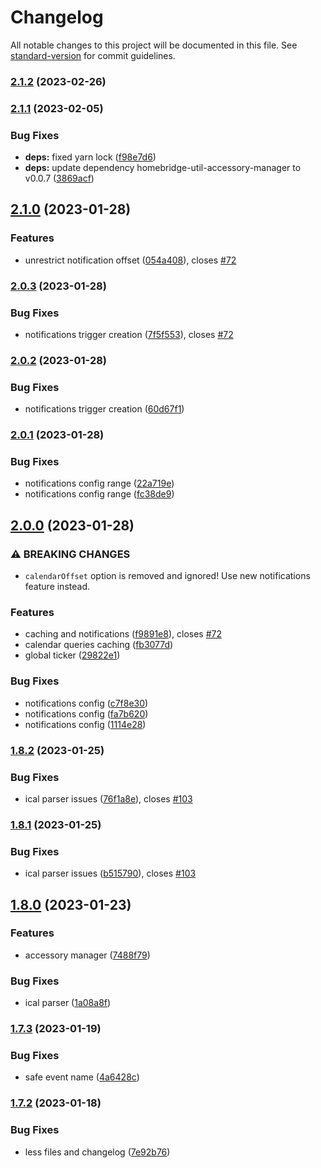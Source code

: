 # Changelog

All notable changes to this project will be documented in this file. See [standard-version](https://github.com/conventional-changelog/standard-version) for commit guidelines.

### [2.1.2](https://github.com/uamanager/homebridge-calendar-scheduler/compare/v2.1.1...v2.1.2) (2023-02-26)

### [2.1.1](https://github.com/uamanager/homebridge-calendar-scheduler/compare/v2.1.0...v2.1.1) (2023-02-05)


### Bug Fixes

* **deps:** fixed yarn lock ([f98e7d6](https://github.com/uamanager/homebridge-calendar-scheduler/commit/f98e7d6a88a5d1ca868e9e599868d006559ff0e5))
* **deps:** update dependency homebridge-util-accessory-manager to v0.0.7 ([3869acf](https://github.com/uamanager/homebridge-calendar-scheduler/commit/3869acf9f5ce28d96df0e6bf7a14c9476b63a026))

## [2.1.0](https://github.com/uamanager/homebridge-calendar-scheduler/compare/v2.0.3...v2.1.0) (2023-01-28)


### Features

* unrestrict notification offset ([054a408](https://github.com/uamanager/homebridge-calendar-scheduler/commit/054a408858e22ee636823631189a136d5d417c0e)), closes [#72](https://github.com/uamanager/homebridge-calendar-scheduler/issues/72)

### [2.0.3](https://github.com/uamanager/homebridge-calendar-scheduler/compare/v2.0.2...v2.0.3) (2023-01-28)


### Bug Fixes

* notifications trigger creation ([7f5f553](https://github.com/uamanager/homebridge-calendar-scheduler/commit/7f5f55354df8d59461018d0fe6edaa9a63498730)), closes [#72](https://github.com/uamanager/homebridge-calendar-scheduler/issues/72)

### [2.0.2](https://github.com/uamanager/homebridge-calendar-scheduler/compare/v2.0.1...v2.0.2) (2023-01-28)


### Bug Fixes

* notifications trigger creation ([60d67f1](https://github.com/uamanager/homebridge-calendar-scheduler/commit/60d67f15f37d145d34d34c5b9f6b782ccb83b140))

### [2.0.1](https://github.com/uamanager/homebridge-calendar-scheduler/compare/v2.0.0...v2.0.1) (2023-01-28)


### Bug Fixes

* notifications config range ([22a719e](https://github.com/uamanager/homebridge-calendar-scheduler/commit/22a719eed8b083646826a67d5da2af35dcb153a4))
* notifications config range ([fc38de9](https://github.com/uamanager/homebridge-calendar-scheduler/commit/fc38de98c2af715d12106dc422f150560a3c35e7))

## [2.0.0](https://github.com/uamanager/homebridge-calendar-scheduler/compare/v1.8.2...v2.0.0) (2023-01-28)


### ⚠ BREAKING CHANGES

* `calendarOffset` option is removed and ignored! Use new
notifications feature instead.

### Features

* caching and notifications ([f9891e8](https://github.com/uamanager/homebridge-calendar-scheduler/commit/f9891e8d05038e72429da3c0efc9310363457332)), closes [#72](https://github.com/uamanager/homebridge-calendar-scheduler/issues/72)
* calendar queries caching ([fb3077d](https://github.com/uamanager/homebridge-calendar-scheduler/commit/fb3077da765e111f52311cd68cebb6929102c716))
* global ticker ([29822e1](https://github.com/uamanager/homebridge-calendar-scheduler/commit/29822e1c1489f8dbae18e0188343d2a1867b2dd1))


### Bug Fixes

* notifications config ([c7f8e30](https://github.com/uamanager/homebridge-calendar-scheduler/commit/c7f8e30ea716e772417574d67f42631346f3d801))
* notifications config ([fa7b620](https://github.com/uamanager/homebridge-calendar-scheduler/commit/fa7b6207fae52ccc66a8bc922906e2785cbfb7a8))
* notifications config ([1114e28](https://github.com/uamanager/homebridge-calendar-scheduler/commit/1114e280762564277423abbbd1c9de401f31d027))

### [1.8.2](https://github.com/uamanager/homebridge-calendar-scheduler/compare/v1.8.1...v1.8.2) (2023-01-25)


### Bug Fixes

* ical parser issues ([76f1a8e](https://github.com/uamanager/homebridge-calendar-scheduler/commit/76f1a8eb0a040b8b2c739a758a04bf9edfbfacd6)), closes [#103](https://github.com/uamanager/homebridge-calendar-scheduler/issues/103)

### [1.8.1](https://github.com/uamanager/homebridge-calendar-scheduler/compare/v1.8.0...v1.8.1) (2023-01-25)


### Bug Fixes

* ical parser issues ([b515790](https://github.com/uamanager/homebridge-calendar-scheduler/commit/b515790b79d508b825f812dbddecbc60e81d1836)), closes [#103](https://github.com/uamanager/homebridge-calendar-scheduler/issues/103)

## [1.8.0](https://github.com/uamanager/homebridge-calendar-scheduler/compare/v1.7.3...v1.8.0) (2023-01-23)


### Features

* accessory manager ([7488f79](https://github.com/uamanager/homebridge-calendar-scheduler/commit/7488f79f78a9d55ea6a1cf6e62f0a0f3a3239c60))


### Bug Fixes

* ical parser ([1a08a8f](https://github.com/uamanager/homebridge-calendar-scheduler/commit/1a08a8f989f57b2d980669249712edfc4e4d1829))

### [1.7.3](https://github.com/uamanager/homebridge-calendar-scheduler/compare/v1.7.2...v1.7.3) (2023-01-19)


### Bug Fixes

* safe event name ([4a6428c](https://github.com/uamanager/homebridge-calendar-scheduler/commit/4a6428c27720bf55c1f30558dc15bafa32fdd172))

### [1.7.2](https://github.com/uamanager/homebridge-calendar-scheduler/compare/v1.7.1...v1.7.2) (2023-01-18)


### Bug Fixes

* less files and changelog ([7e92b76](https://github.com/uamanager/homebridge-calendar-scheduler/commit/7e92b769461d846fefa1ecba45946b1578e5dd9d))

